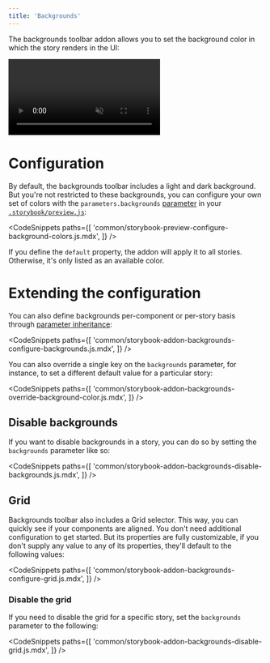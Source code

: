 ```yaml
---
title: 'Backgrounds'
---
```


The backgrounds toolbar addon allows you to set the background color in which the story renders in the UI:

<video autoPlay muted playsInline loop>
  <source
    src="addon-backgrounds-optimized.mp4"
    type="video/mp4"
  />
</video>

# Configuration

By default, the backgrounds toolbar includes a light and dark background.
But you're not restricted to these backgrounds, you can configure your own set of colors with the `parameters.backgrounds` [parameter](../writing-stories/parameters.md) in your [`.storybook/preview.js`](../configure/overview.md#configure-story-rendering):

<!-- prettier-ignore-start -->
<CodeSnippets
  paths={[
    'common/storybook-preview-configure-background-colors.js.mdx',
  ]}
/>
<!-- prettier-ignore-end -->

If you define the `default` property, the addon will apply it to all stories. Otherwise, it's only listed as an available color.

# Extending the configuration

You can also define backgrounds per-component or per-story basis through [parameter inheritance](../writing-stories/parameters.md#component-parameters):

<!-- prettier-ignore-start -->
<CodeSnippets
  paths={[
    'common/storybook-addon-backgrounds-configure-backgrounds.js.mdx',
  ]}
/>
<!-- prettier-ignore-end -->

You can also override a single key on the `backgrounds` parameter, for instance, to set a different default value for a particular story:

<!-- prettier-ignore-start -->
<CodeSnippets
  paths={[
    'common/storybook-addon-backgrounds-override-background-color.js.mdx',
  ]}
/>
<!-- prettier-ignore-end -->

## Disable backgrounds

If you want to disable backgrounds in a story, you can do so by setting the `backgrounds` parameter like so:

<!-- prettier-ignore-start -->

<CodeSnippets
  paths={[
    'common/storybook-addon-backgrounds-disable-backgrounds.js.mdx',
  ]}
/>

<!-- prettier-ignore-end -->

## Grid

Backgrounds toolbar also includes a Grid selector. This way, you can quickly see if your components are aligned.
You don't need additional configuration to get started. But its properties are fully customizable, if you don't supply any value to any of its properties, they'll default to the following values:

<!-- prettier-ignore-start -->

<CodeSnippets
  paths={[
    'common/storybook-addon-backgrounds-configure-grid.js.mdx',
  ]}
/>

<!-- prettier-ignore-end -->

### Disable the grid

If you need to disable the grid for a specific story, set the `backgrounds` parameter to the following:

<!-- prettier-ignore-start -->

<CodeSnippets
  paths={[
    'common/storybook-addon-backgrounds-disable-grid.js.mdx',
  ]}
/>

<!-- prettier-ignore-end -->
